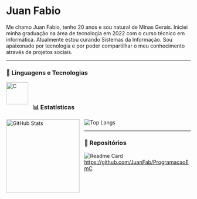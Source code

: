 # Juan Fabio

Me chamo Juan Fabio, tenho 20 anos e sou natural de Minas Gerais. Iniciei minha graduação na área de tecnologia em 2022 com o curso técnico em informática. Atualmente estou curando Sistemas da Informação. Sou apaixonado por tecnologia e por poder compartilhar o meu conhecimento através de projetos sociais. 

---

### 🤖 Linguagens e Tecnologias

<img 
    align="left" 
    alt="C"
    title="C" 
    width="60px" 
    style="padding-right: 10px;" 
    src="https://img.icons8.com/color/240/c-programming.png" alt="c-programming"
/>

<br/>
<br/>

### 📊 Estatísticas

<p align="left">
  <img 
        align="left" 
        alt="GitHub Stats" 
        height="200" 
        style="padding-right: 10px;" 
        src="https://github-readme-stats.vercel.app/api?username=JuanFab&show_icons=true&theme=transparent" 
  />

![Top Langs](https://github-readme-stats.vercel.app/api/top-langs/?username=JuanFab&theme=dark&layout=compact)

---

### 🔗 Repositórios

![Readme Card](https://github-readme-stats.vercel.app/api/pin/?username=JuanFab&repo=ProgramacaoEmC&theme=dark)
https://github.com/JuanFab/ProgramacaoEmC

</p>
